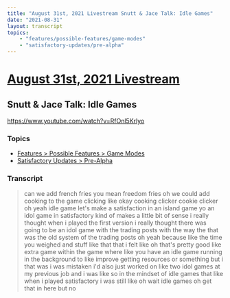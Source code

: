 ```yaml
---
title: "August 31st, 2021 Livestream Snutt & Jace Talk: Idle Games"
date: "2021-08-31"
layout: transcript
topics:
    - "features/possible-features/game-modes"
    - "satisfactory-updates/pre-alpha"
---
```

# [August 31st, 2021 Livestream](../2021-08-31.md)
## Snutt & Jace Talk: Idle Games
https://www.youtube.com/watch?v=RfOnl5Krlyo

### Topics
* [Features > Possible Features > Game Modes](../topics/features/possible-features/game-modes.md)
* [Satisfactory Updates > Pre-Alpha](../topics/satisfactory-updates/pre-alpha.md)

### Transcript

> can we add french fries you mean freedom fries oh we could add cooking to the game clicking like okay cooking clicker cookie clicker oh yeah idle game let's make a satisfaction in an island game yo an idol game in satisfactory kind of makes a little bit of sense i really thought when i played the first version i really thought there was going to be an idol game with the trading posts with the way the that was the old system of the trading posts oh yeah because like the time you weighed and stuff like that that i felt like oh that's pretty good like extra game within the game where like you have an idle game running in the background to like improve getting resources or something but i that was i was mistaken i'd also just worked on like two idol games at my previous job and i was like so in the mindset of idle games that like when i played satisfactory i was still like oh wait idle games oh get that in here but no
